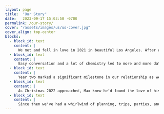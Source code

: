 ```yaml
---
layout: page
title:  "Our Story"
date:   2023-09-17 15:03:50 -0700
permalink: /our-story/
cover: "/assets/images/us/us-cover.jpg"
cover_align: top-center
blocks:
  - block_id: text
    content: | 
      We met and fell in love in 2021 in beautiful Los Angeles. After a Hinge conversation filled with laughter, getting-to-know you's, and Max taking way too long to make a move, we had our first date at [Ladybyrd](https://www.ladybyrdcafe.com){:target="_blank" data-tooltip="Weird cocktails. Good food. Slow service. Great date."} in Echo Park.
  - block_id: text
    content: |
      Easy conversation and a lot of chemistry led to more and more dates. We enjoyed picnics, drive-in movies, and [plenty of wine bars](https://www.tabularasabar.com/){:data-tooltip="LOVE Tabula" target="_blank"} together, and even though it was still "early days" we knew it was the start of something special. Throughout our first year together, we celebrated with our friends, were each other's wedding dates(Hi Zach &amp; Kate and Ben &amp; Sommer!), celebrated our July birthdays, enjoyed Christmas in Sun Valley (complete with multi-day travel delays), and more. It's safe to say that our first year together was full of fun, adventure, and falling in love. 
  - block_id: text
    content: |
      Year two marked a significant milestone in our relationship as we decided to forgo our bachelor pads and move in together. Our love grew stronger during this time—not just through our shared love of [reality TV](https://www.bravotv.com/){:data-tooltip="Thanks Andy Cohen!" target="_blank"})—but also because we welcomed our furry child Ellie into our lives. Although she put us through the wringer at first—including a parvo diagnosis right after we rescued her—she's also probably the thing we love most in life. Besides each other, of course. 
  - block_id: text
    content: |
      As Christmas 2022 approached, Max knew he'd found the love of his love (and Alyse was pretty sure, too). After planning with the co-maids of honor to find the perfect ring, he took Alyse to the [Roundhouse](https://www.sunvalley.com/dining/the-roundhouse/){:data-tooltip="Best fondue in the valley" target="_blank"} on Mt. Baldy for a fondue and champagne date. There he popped the question in front of a view of snow-capped mountains they'd first seen together a year before. Spoiler - she said yes.
  - block_id: text
    content: |
      Since then we've had a whirlwind of planning, trips, parties, and fun. We can't wait for you to join us as we make it official in one of our favorite places, with our favorite people. The only thing we ask is you come ready to have fun and hit the dance floor!
---
```



